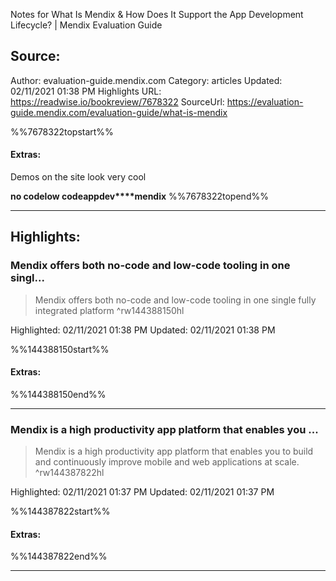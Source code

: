 Notes for What Is Mendix & How Does It Support the App Development Lifecycle? | Mendix Evaluation Guide

## Source:
Author: evaluation-guide.mendix.com
Category: articles
Updated: 02/11/2021 01:38 PM
Highlights URL: https://readwise.io/bookreview/7678322
SourceUrl: https://evaluation-guide.mendix.com/evaluation-guide/what-is-mendix

%%7678322topstart%%
#### Extras:
Demos on the site look very cool

**no code****low code****appdev****mendix**
%%7678322topend%%
 
-----
 ## Highlights:

### Mendix offers both no-code and low-code tooling in one singl...
>Mendix offers both no-code and low-code tooling in one single fully integrated platform ^rw144388150hl


Highlighted: 02/11/2021 01:38 PM
Updated: 02/11/2021 01:38 PM

%%144388150start%%
#### Extras:



%%144388150end%%



------

### Mendix is a high productivity app platform that enables you ...
>Mendix is a high productivity app platform that enables you to build and continuously improve mobile and web applications at scale. ^rw144387822hl


Highlighted: 02/11/2021 01:37 PM
Updated: 02/11/2021 01:37 PM

%%144387822start%%
#### Extras:

%%144387822end%%

------

